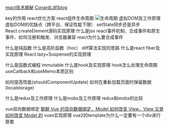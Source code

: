 [react技术揭秘](https://react.iamkasong.com/)
[ConardLi的blog](http://www.conardli.top/blog/)

key的作用
react优化方案
react组件生命周期
![生命周期](https://p1-jj.byteimg.com/tos-cn-i-t2oaga2asx/gold-user-assets/2020/5/8/171f329e8aa7b556~tplv-t2oaga2asx-watermark.awebp)
虚拟DOM及工作原理
虚拟DOM的优缺点（跨平台、保证性能下限）
setState同步还是异步
React.createElement源码实现原理
什么是jsx
react事件机制、合成事件和原生事件、如何注册和触发、浏览器兼容
react为什么要合成事件

什么是纯函数
什么是高阶函数（hoc）
diff算法实现的思路
什么是react fiber及实现原理
React.lazy+Suspense的实现原理

什么是函数式编程
immutable
什么是hook及实现原理
hook怎么处理生命周期
useCallback和useMemo本质区别

如何提高性能(shouldComponentUpdate)
如何在重新加载页面时保留数据(localstorage)


什么是redux及工作原理
什么是mobx及工作原理
redux和mobx的比较

vue双向数据绑定
[聊聊 Vue 的双向数据绑定，Model 如何改变 View，View 又是如何改变 Model 的](https://github.com/Advanced-Frontend/Daily-Interview-Question/issues/34)
vuex实现原理
vue2的template为什么一定要有一个div进行嵌套